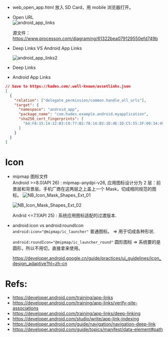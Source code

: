 - web_open_app.html 放入 SD Card，用 mobile 浏览器打开。

- Open URL  
  ![android_app_links](https://yingvickycao.github.io/img/android/android_app_links.svg)

  源文件：https://www.processon.com/diagraming/61322bea079129550efd749b

- Deep Links VS Android App Links

  ![android_app_links2](https://yingvickycao.github.io/img/android/android_app_links2.jpg)

- Deep Links

- Android App Links

```json
// Save to https://hades.com/.well-known/assetlinks.json
[
  {
    "relation": ["delegate_permission/common.handle_all_urls"],
    "target": {
      "namespace": "android_app",
      "package_name": "com.hades.example.android.myapplication",
      "sha256_cert_fingerprints": [
        "64:FA:15:14:12:B3:C0:77:B2:78:14:B3:1D:4E:1D:C5:55:2F:00:34:49:EF:AC:90:4C:CE:6D:DE:72:A0:7C:24"
      ]
    }
  }
]
```

# Icon

- mipmap 图标文件  
   Android >=8.0(API 26) : mipmap-anydpi-v26, 应用图标设计分为 2 层：前景层和背景层。手机厂商在这两层之上盖上一个 Mask，切成相同规范的图标。
  ![NB_Icon_Mask_Shapes_Ext_01](https://developer.android.google.cn/guide/practices/ui_guidelines/images/NB_Icon_Mask_Shapes_Ext_01.gif?hl=zh-cn)

  ![NB_Icon_Mask_Shapes_Ext_02](https://developer.android.google.cn/guide/practices/ui_guidelines/images/NB_Icon_Mask_Shapes_Ext_02.gif?hl=zh-cn)

  Andrid <=7.1(API 25) : 系统应用图标适配的过渡版本.

- android:icon vs android:roundIcon  
  `android:icon="@mipmap/ic_launcher"` 普通图标。 => 用于切成各种形状.

  `android:roundIcon="@mipmap/ic_launcher_round"` 圆形图标 => 系统要的是圆形，所以不用切，直接拿来使用。

  https://developer.android.google.cn/guide/practices/ui_guidelines/icon_design_adaptive?hl=zh-cn

# Refs:

- https://developer.android.com/training/app-links
- https://developer.android.com/training/app-links/verify-site-associations
- https://developer.android.com/training/app-links/deep-linking
- https://developer.android.com/studio/write/app-link-indexing
- https://developer.android.com/guide/navigation/navigation-deep-link
- https://developer.android.com/guide/topics/manifest/data-element#path
